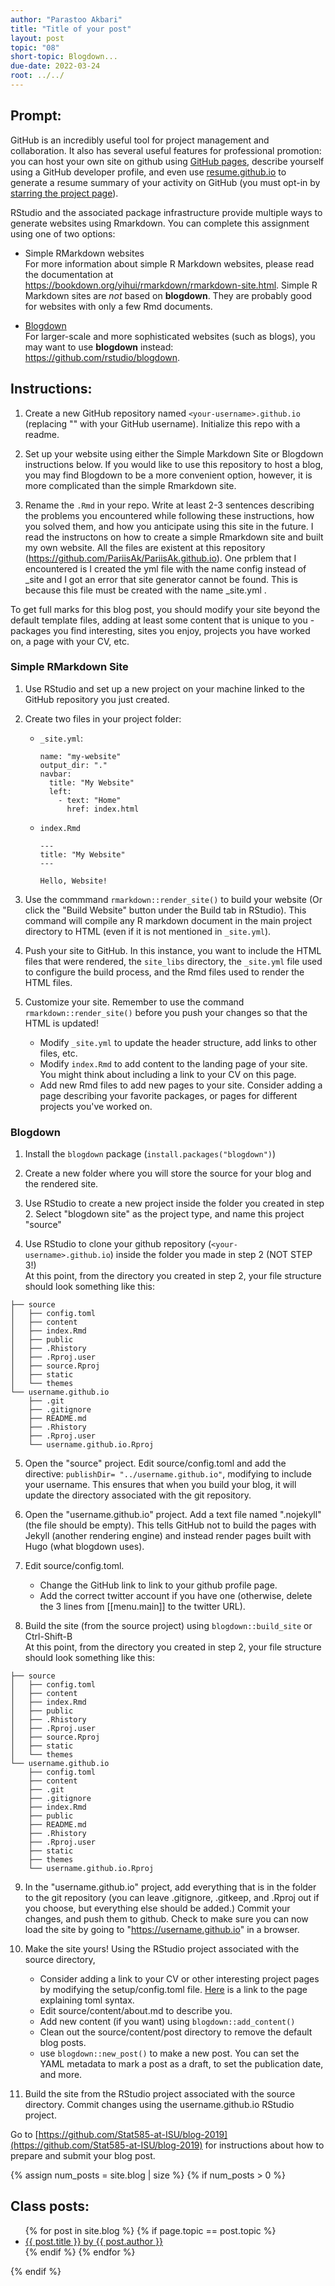```yaml
---
author: "Parastoo Akbari"
title: "Title of your post"
layout: post
topic: "08"
short-topic: Blogdown...
due-date: 2022-03-24
root: ../../
---
```


## Prompt:

GitHub is an incredibly useful tool for project management and collaboration. It also has several useful features for professional promotion: you can host your own site on github using [GitHub pages](https://pages.github.com/), describe yourself using a GitHub developer profile, and even use [resume.github.io](http://resume.github.io/) to generate a resume summary of your activity on GitHub (you must opt-in by [starring the project page](https://github.com/resume/resume.github.com)). 

RStudio and the associated package infrastructure provide multiple ways to generate websites using Rmarkdown. You can complete this assignment using one of two options: 

- Simple RMarkdown websites    
For more information about simple R Markdown websites, please read the documentation at https://bookdown.org/yihui/rmarkdown/rmarkdown-site.html. Simple R Markdown sites are _not_ based on **blogdown**. They are probably good for websites with only a few Rmd documents.

- [Blogdown](https://github.com/rstudio/blogdown)    
For larger-scale and more sophisticated websites (such as blogs), you may want to use **blogdown** instead: https://github.com/rstudio/blogdown.

## Instructions:

1. Create a new GitHub repository named `<your-username>.github.io` (replacing "<your-username>" with your GitHub username). Initialize this repo with a readme.

2. Set up your website using either the Simple Markdown Site or Blogdown instructions below. If you would like to use this repository to host a blog, you may find Blogdown to be a more convenient option, however, it is more complicated than the simple Rmarkdown site. 

3. Rename the <LastnameFirstname>`.Rmd` in your repo. Write at least 2-3 sentences describing the problems you encountered while following these instructions, how you solved them, and how you anticipate using this site in the future. 
I read the instructons on how to create a simple Rmarkdown site and built my own website. All the files are existent at this repository (https://github.com/PariisAk/PariisAk.github.io). One prblem that I encountered is I created the yml file with the name config instead of _site and I got an error that site generator cannot be found. This is because this file must be created with the name _site.yml . 

To get full marks for this blog post, you should modify your site beyond the default template files, adding at least some content that is unique to you - packages you find interesting, sites you enjoy, projects you have worked on, a page with your CV, etc.

### Simple RMarkdown Site



1. Use RStudio and set up a new project on your machine linked to the GitHub repository you just created. 

2. Create two files in your project folder:
    - `_site.yml`:
      ```
      name: "my-website"
      output_dir: "."
      navbar:
        title: "My Website"
        left:
          - text: "Home"
            href: index.html
      ```
    
    - `index.Rmd`
      ```
      ---
      title: "My Website"
      ---
      
      Hello, Website!
      ```

3. Use the commmand `rmarkdown::render_site()` to build your website (Or click the "Build Website" button under the Build tab in RStudio). This command will compile any R markdown document in the main project directory to HTML (even if it is not mentioned in `_site.yml`). 

4. Push your site to GitHub. In this instance, you want to include the HTML files that were rendered, the `site_libs` directory, the `_site.yml` file used to configure the build process, and the Rmd files used to render the HTML files.

5. Customize your site. Remember to use the command `rmarkdown::render_site()` before you push your changes so that the HTML is updated!
    - Modify `_site.yml` to update the header structure, add links to other files, etc. 
    - Modify `index.Rmd` to add content to the landing page of your site. You might think about including a link to your CV on this page. 
    - Add new Rmd files to add new pages to your site. Consider adding a page describing your favorite packages, or pages for different projects you've worked on. 
    
### Blogdown

1. Install the `blogdown` package (`install.packages("blogdown")`)

2. Create a new folder where you will store the source for your blog and the rendered site.

3. Use RStudio to create a new project inside the folder you created in step 2. Select "blogdown site" as the project type, and name this project "source"

4. Use RStudio to clone your github repository (`<your-username>.github.io`) inside the folder you made in step 2 (NOT STEP 3!)    
At this point, from the directory you created in step 2, your file structure should look something like this:
```
├── source
│   ├── config.toml
│   ├── content
│   ├── index.Rmd
│   ├── public
│   ├── .Rhistory
│   ├── .Rproj.user
│   ├── source.Rproj
│   ├── static
│   └── themes
└── username.github.io
    ├── .git
    ├── .gitignore
    ├── README.md
    ├── .Rhistory
    ├── .Rproj.user
    └── username.github.io.Rproj
```

5. Open the "source" project. Edit source/config.toml and add the directive: `publishDir= "../username.github.io"`, modifying to include your username. This ensures that when you build your blog, it will update the directory associated with the git repository.

6. Open the "username.github.io" project. Add a text file named ".nojekyll" (the file should be empty). This tells GitHub not to build the pages with Jekyll (another rendering engine) and instead render pages built with Hugo (what blogdown uses).

7. Edit source/config.toml. 
    - Change the GitHub link to link to your github profile page. 
    - Add the correct twitter account if you have one (otherwise, delete the 3 lines from [[menu.main]] to the twitter URL). 

8. Build the site (from the source project) using `blogdown::build_site` or Ctrl-Shift-B    
At this point, from the directory you created in step 2, your file structure should look something like this:
```
├── source
│   ├── config.toml
│   ├── content
│   ├── index.Rmd
│   ├── public
│   ├── .Rhistory
│   ├── .Rproj.user
│   ├── source.Rproj
│   ├── static
│   └── themes
└── username.github.io
    ├── config.toml
    ├── content
    ├── .git
    ├── .gitignore
    ├── index.Rmd
    ├── public
    ├── README.md
    ├── .Rhistory
    ├── .Rproj.user
    ├── static
    ├── themes
    └── username.github.io.Rproj
```
    
9. In the "username.github.io" project, add everything that is in the folder to the git repository (you can leave .gitignore, .gitkeep, and .Rproj out if you choose, but everything else should be added.) Commit your changes, and push them to github. Check to make sure you can now load the site by going to "https://username.github.io" in a browser.

10. Make the site yours! Using the RStudio project associated with the source directory, 
    -  Consider adding a link to your CV or other interesting project pages by modifying the setup/config.toml file. [Here](https://bookdown.org/yihui/blogdown/configuration.html#toml-syntax) is a link to the page explaining toml syntax. 
    - Edit source/content/about.md to describe you.
    - Add new content (if you want) using `blogdown::add_content()`
    - Clean out the source/content/post directory to remove the default blog posts. 
    - use `blogdown::new_post()` to make a new post. You can set the YAML metadata to mark a post as a draft, to set the publication date, and more. 
11. Build the site from the RStudio project associated with the source directory. Commit changes using the username.github.io RStudio project. 


Go to [https://github.com/Stat585-at-ISU/blog-2019](https://github.com/Stat585-at-ISU/blog-2019) for instructions about how to prepare and submit your blog post.


{% assign num_posts = site.blog | size %}
{% if num_posts > 0 %}
## Class posts:

<ul>
{% for post in site.blog %}
  {% if page.topic == post.topic %}
  <li><a href="{{ post.url }}">{{ post.title }} by {{ post.author }}</a></li>
  {% endif %}
{% endfor %}
</ul>
{% endif %}
